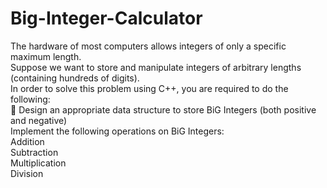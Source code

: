 # Big-Integer-Calculator
The hardware of most computers allows integers of only a specific maximum length.<br>
Suppose we want to store and manipulate integers of arbitrary lengths (containing
hundreds of digits).<br>
In order to solve this problem using C++, you are required to do the following:<br>
 Design an appropriate data structure to store BiG Integers (both positive and
negative)<br>
Implement the following operations on BiG Integers:<br>
Addition<br>
Subtraction<br>
Multiplication<br>
Division<br>
